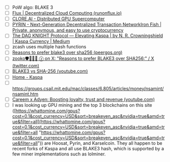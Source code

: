 - [ ] PoW algo: BLAKE 3
- [ ] [Flux | Decentralized Cloud Computing (runonflux.io)](https://runonflux.io/)
- [ ] [CLORE.AI - Distributed GPU Supercomputer](https://clore.ai/)
- [ ] [PYRIN - Next-Generation Decentralized Transaction Network](https://pyrin.network/)[Iron Fish | Private, anonymous, and easy to use cryptocurrency](https://ironfish.network/)
- [ ] [The DAG KNIGHT Protocol — Elevating Kaspa | by N. R. Crowningshield | Kaspa Currency | Medium](https://medium.com/kaspa-currency/the-dag-knight-protocol-elevating-kaspa-13bf8b9cfeec)
- [ ] zcash uses multiple hash functions
- [ ] [Reasons to prefer blake3 over sha256 (peergos.org)](https://peergos.org/posts/blake3)
- [ ] [zooko🛡🦓🦓🦓 ⓩ on X: "Reasons to prefer BLAKE3 over SHA256:" / X (twitter.com)](https://twitter.com/zooko/status/1652743779932045313?t=0EyK_5TMmZxO_IJh_xyfmg&s=19)
- [ ] [BLAKE3 vs SHA-256 (youtube.com)](https://www.youtube.com/watch?v=41rPql9o41E)
- [ ] [Home - Kaspa](https://kaspa.org/)
- [ ] https://groups.csail.mit.edu/mac/classes/6.805/articles/money/nsamint/nsamint.htm
- [ ] [Careem x Adyen: Boosting loyalty, trust and revenue (youtube.com)](https://www.youtube.com/watch?v=WfoqHvaU2kA)
- [ ] I was looking up GPU mining and the top 3 blockchains on this site ([https://whattomine.com/gpus?cost=0.1&cost_currency=USD&sort=breakeven_asc&nvidia=true&amd=true&filter=all](https://whattomine.com/gpus?cost=0.1&cost_currency=USD&sort=breakeven_asc&nvidia=true&amd=true&filter=all "https://whattomine.com/gpus?cost=0.1&cost_currency=USD&sort=breakeven_asc&nvidia=true&amd=true&filter=all")) are Hoosat, Pyrin, and Karselcoin. They all happen to be recent forks of Kaspa and all use BLAKE3 hash, which is supported by a few miner implementations such as lolminer.